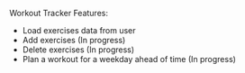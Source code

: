 Workout Tracker
Features:
- Load exercises data from user
- Add exercises (In progress)
- Delete exercises (In progress)
- Plan a workout for a weekday ahead of time (In progress)
